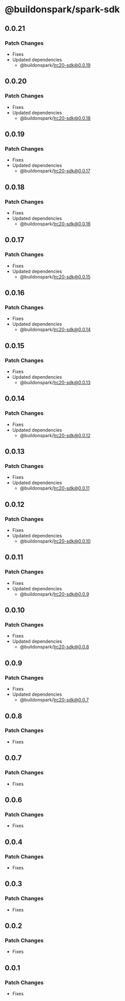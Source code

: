 # @buildonspark/spark-sdk

## 0.0.21

### Patch Changes

- Fixes
- Updated dependencies
  - @buildonspark/lrc20-sdk@0.0.19

## 0.0.20

### Patch Changes

- Fixes
- Updated dependencies
  - @buildonspark/lrc20-sdk@0.0.18

## 0.0.19

### Patch Changes

- Fixes
- Updated dependencies
  - @buildonspark/lrc20-sdk@0.0.17

## 0.0.18

### Patch Changes

- Fixes
- Updated dependencies
  - @buildonspark/lrc20-sdk@0.0.16

## 0.0.17

### Patch Changes

- Fixes
- Updated dependencies
  - @buildonspark/lrc20-sdk@0.0.15

## 0.0.16

### Patch Changes

- Fixes
- Updated dependencies
  - @buildonspark/lrc20-sdk@0.0.14

## 0.0.15

### Patch Changes

- Fixes
- Updated dependencies
  - @buildonspark/lrc20-sdk@0.0.13

## 0.0.14

### Patch Changes

- Fixes
- Updated dependencies
  - @buildonspark/lrc20-sdk@0.0.12

## 0.0.13

### Patch Changes

- Fixes
- Updated dependencies
  - @buildonspark/lrc20-sdk@0.0.11

## 0.0.12

### Patch Changes

- Fixes
- Updated dependencies
  - @buildonspark/lrc20-sdk@0.0.10

## 0.0.11

### Patch Changes

- Fixes
- Updated dependencies
  - @buildonspark/lrc20-sdk@0.0.9

## 0.0.10

### Patch Changes

- Fixes
- Updated dependencies
  - @buildonspark/lrc20-sdk@0.0.8

## 0.0.9

### Patch Changes

- Fixes
- Updated dependencies
  - @buildonspark/lrc20-sdk@0.0.7

## 0.0.8

### Patch Changes

- Fixes

## 0.0.7

### Patch Changes

- Fixes

## 0.0.6

### Patch Changes

- Fixes

## 0.0.4

### Patch Changes

- Fixes

## 0.0.3

### Patch Changes

- Fixes

## 0.0.2

### Patch Changes

- Fixes

## 0.0.1

### Patch Changes

- Fixes
